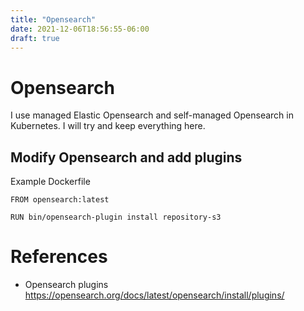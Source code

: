 ```yaml
---
title: "Opensearch"
date: 2021-12-06T18:56:55-06:00
draft: true
---
```


# Opensearch

I use managed Elastic Opensearch and self-managed Opensearch in Kubernetes. I will try and keep everything here.

## Modify Opensearch and add plugins
Example Dockerfile
```docker
FROM opensearch:latest

RUN bin/opensearch-plugin install repository-s3
```

# References

* Opensearch plugins
https://opensearch.org/docs/latest/opensearch/install/plugins/